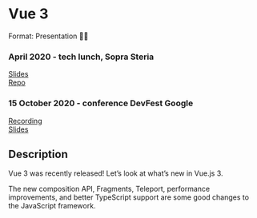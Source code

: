 # Vue 3
Format: Presentation 👨‍🏫

### April 2020 - tech lunch, Sopra Steria
[Slides](https://drive.google.com/file/d/1Y5-wXK6jmffhtVsuz01A-knWC1A92xQ-/view?usp=sharing)  
[Repo](https://github.com/gautemo/vue-3-playground)

### 15 October 2020 - conference DevFest Google
[Recording](https://youtu.be/amSSIK-mQSI?t=12115)  
[Slides](https://docs.google.com/presentation/d/1aOhFSr3BlQe7Gl4eVodmZ0YwQLRj57YxG8OR8lP94KA/edit?usp=sharing)  

## Description
Vue 3 was recently released! Let’s look at what’s new in Vue.js 3.

The new composition API, Fragments, Teleport, performance improvements, and better TypeScript support are some good changes to the JavaScript framework.